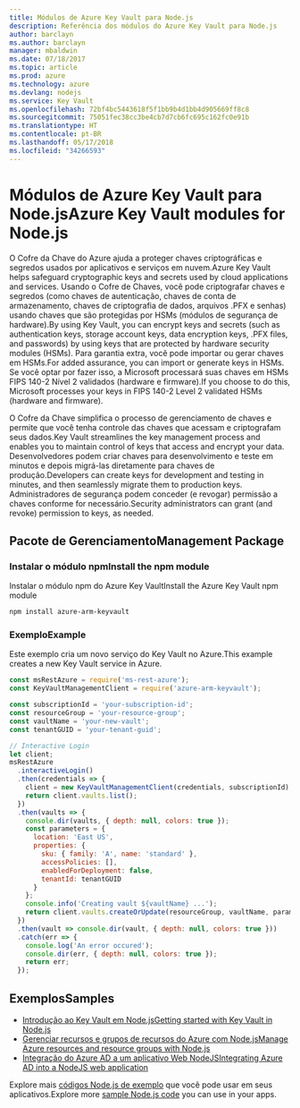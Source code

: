 ```yaml
---
title: Módulos de Azure Key Vault para Node.js
description: Referência dos módulos do Azure Key Vault para Node.js
author: barclayn
ms.author: barclayn
manager: mbaldwin
ms.date: 07/18/2017
ms.topic: article
ms.prod: azure
ms.technology: azure
ms.devlang: nodejs
ms.service: Key Vault
ms.openlocfilehash: 72bf4bc5443618f5f1bb9b4d1bb4d905669ff8c8
ms.sourcegitcommit: 75051fec38cc3be4cb7d7cb6fc695c162fc0e91b
ms.translationtype: HT
ms.contentlocale: pt-BR
ms.lasthandoff: 05/17/2018
ms.locfileid: "34266593"
---
```

# <a name="azure-key-vault-modules-for-nodejs"></a><span data-ttu-id="96d9e-103">Módulos de Azure Key Vault para Node.js</span><span class="sxs-lookup"><span data-stu-id="96d9e-103">Azure Key Vault modules for Node.js</span></span>

<span data-ttu-id="96d9e-104">O Cofre da Chave do Azure ajuda a proteger chaves criptográficas e segredos usados por aplicativos e serviços em nuvem.</span><span class="sxs-lookup"><span data-stu-id="96d9e-104">Azure Key Vault helps safeguard cryptographic keys and secrets used by cloud applications and services.</span></span> <span data-ttu-id="96d9e-105">Usando o Cofre de Chaves, você pode criptografar chaves e segredos (como chaves de autenticação, chaves de conta de armazenamento, chaves de criptografia de dados, arquivos .PFX e senhas) usando chaves que são protegidas por HSMs (módulos de segurança de hardware).</span><span class="sxs-lookup"><span data-stu-id="96d9e-105">By using Key Vault, you can encrypt keys and secrets (such as authentication keys, storage account keys, data encryption keys, .PFX files, and passwords) by using keys that are protected by hardware security modules (HSMs).</span></span> <span data-ttu-id="96d9e-106">Para garantia extra, você pode importar ou gerar chaves em HSMs.</span><span class="sxs-lookup"><span data-stu-id="96d9e-106">For added assurance, you can import or generate keys in HSMs.</span></span> <span data-ttu-id="96d9e-107">Se você optar por fazer isso, a Microsoft processará suas chaves em HSMs FIPS 140-2 Nível 2 validados (hardware e firmware).</span><span class="sxs-lookup"><span data-stu-id="96d9e-107">If you choose to do this, Microsoft processes your keys in FIPS 140-2 Level 2 validated HSMs (hardware and firmware).</span></span>

<span data-ttu-id="96d9e-108">O Cofre da Chave simplifica o processo de gerenciamento de chaves e permite que você tenha controle das chaves que acessam e criptografam seus dados.</span><span class="sxs-lookup"><span data-stu-id="96d9e-108">Key Vault streamlines the key management process and enables you to maintain control of keys that access and encrypt your data.</span></span> <span data-ttu-id="96d9e-109">Desenvolvedores podem criar chaves para desenvolvimento e teste em minutos e depois migrá-las diretamente para chaves de produção.</span><span class="sxs-lookup"><span data-stu-id="96d9e-109">Developers can create keys for development and testing in minutes, and then seamlessly migrate them to production keys.</span></span> <span data-ttu-id="96d9e-110">Administradores de segurança podem conceder (e revogar) permissão a chaves conforme for necessário.</span><span class="sxs-lookup"><span data-stu-id="96d9e-110">Security administrators can grant (and revoke) permission to keys, as needed.</span></span>

## <a name="management-package"></a><span data-ttu-id="96d9e-111">Pacote de Gerenciamento</span><span class="sxs-lookup"><span data-stu-id="96d9e-111">Management Package</span></span>

### <a name="install-the-npm-module"></a><span data-ttu-id="96d9e-112">Instalar o módulo npm</span><span class="sxs-lookup"><span data-stu-id="96d9e-112">Install the npm module</span></span> 

<span data-ttu-id="96d9e-113">Instalar o módulo npm do Azure Key Vault</span><span class="sxs-lookup"><span data-stu-id="96d9e-113">Install the Azure Key Vault npm module</span></span>

```bash
npm install azure-arm-keyvault
```

### <a name="example"></a><span data-ttu-id="96d9e-114">Exemplo</span><span class="sxs-lookup"><span data-stu-id="96d9e-114">Example</span></span>

<span data-ttu-id="96d9e-115">Este exemplo cria um novo serviço do Key Vault no Azure.</span><span class="sxs-lookup"><span data-stu-id="96d9e-115">This example creates a new Key Vault service in Azure.</span></span>

```javascript
const msRestAzure = require('ms-rest-azure');
const KeyVaultManagementClient = require('azure-arm-keyvault');

const subscriptionId = 'your-subscription-id';
const resourceGroup = 'your-resource-group';
const vaultName = 'your-new-vault';
const tenantGUID = 'your-tenant-guid';

// Interactive Login
let client;
msRestAzure
  .interactiveLogin()
  .then(credentials => {
    client = new KeyVaultManagementClient(credentials, subscriptionId);
    return client.vaults.list();
  })
  .then(vaults => {
    console.dir(vaults, { depth: null, colors: true });
    const parameters = {
      location: 'East US',
      properties: {
        sku: { family: 'A', name: 'standard' },
        accessPolicies: [],
        enabledForDeployment: false,
        tenantId: tenantGUID
      }
    };
    console.info('Creating vault ${vaultName} ...');
    return client.vaults.createOrUpdate(resourceGroup, vaultName, parameters);
  })
  .then(vault => console.dir(vault, { depth: null, colors: true }))
  .catch(err => {
    console.log('An error occured');
    console.dir(err, { depth: null, colors: true });
    return err;
  });
```

## <a name="samples"></a><span data-ttu-id="96d9e-116">Exemplos</span><span class="sxs-lookup"><span data-stu-id="96d9e-116">Samples</span></span>

- [<span data-ttu-id="96d9e-117">Introdução ao Key Vault em Node.js</span><span class="sxs-lookup"><span data-stu-id="96d9e-117">Getting started with Key Vault in Node.js</span></span>](https://azure.microsoft.com/resources/samples/key-vault-node-getting-started/)
- [<span data-ttu-id="96d9e-118">Gerenciar recursos e grupos de recursos do Azure com Node.js</span><span class="sxs-lookup"><span data-stu-id="96d9e-118">Manage Azure resources and resource groups with Node.js</span></span>](https://azure.microsoft.com/resources/samples/resource-manager-node-resources-and-groups/) 
- [<span data-ttu-id="96d9e-119">Integração do Azure AD a um aplicativo Web NodeJS</span><span class="sxs-lookup"><span data-stu-id="96d9e-119">Integrating Azure AD into a NodeJS web application</span></span>](https://azure.microsoft.com/resources/samples/active-directory-node-webapp-openidconnect/) 

<span data-ttu-id="96d9e-120">Explore mais [códigos Node.js de exemplo](https://azure.microsoft.com/resources/samples/?platform=nodejs) que você pode usar em seus aplicativos.</span><span class="sxs-lookup"><span data-stu-id="96d9e-120">Explore more [sample Node.js code](https://azure.microsoft.com/resources/samples/?platform=nodejs) you can use in your apps.</span></span>
